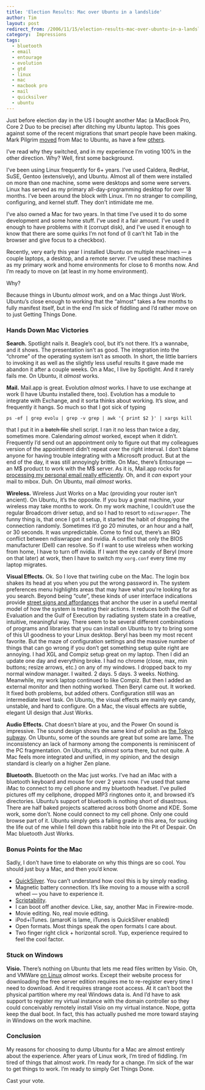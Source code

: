 ```yaml
---
title: 'Election Results: Mac over Ubuntu in a landslide'
author: Tim
layout: post
redirect_from: /2006/11/15/election-results-mac-over-ubuntu-in-a-landslide/
category:  Impressions
tags:
  - bluetooth
  - email
  - entourage
  - evolution
  - gtd
  - linux
  - mac
  - macbook pro
  - mail
  - quicksilver
  - ubuntu
---
```

Just before election day in the US I bought another Mac (a MacBook Pro, Core 2 Duo to be precise) after ditching my Ubuntu laptop. This goes against some of the recent migrations that smart people have been making. Mark Pilgrim [moved][1] from Mac to Ubuntu, as have a few [others][2].

I&#8217;ve read why they switched, and in my experience I&#8217;m voting 100% in the other direction. Why? Well, first some background.

I&#8217;ve been using Linux frequently for 6+ years. I&#8217;ve used Caldera, RedHat, SuSE, Gentoo (extensively), and Ubuntu. Almost all of them were installed on more than one machine, some were desktops and some were servers. Linux has served as my primary all-day-programming desktop for over 18 months. I&#8217;ve been around the block with Linux. I&#8217;m no stranger to compiling, configuring, and kernel stuff. They don&#8217;t intimidate me me.

I&#8217;ve also owned a Mac for two years. In that time I&#8217;ve used it to do some development and some home stuff. I&#8217;ve used it a fair amount. I&#8217;ve used it enough to have problems with it (corrupt disk), and I&#8217;ve used it enough to know that there are some quirks I&#8217;m not fond of (I can&#8217;t hit Tab in the browser and give focus to a checkbox).

Recently, very early this year I installed Ubuntu on multiple machines &#8212; a couple laptops, a desktop, and a remote server. I&#8217;ve used these machines as my primary work and home environments for close to 6 months now. And I&#8217;m ready to move on (at least in my home environment).

Why?

Because things in Ubuntu *almost* work, and on a Mac things Just Work. Ubuntu&#8217;s close enough to working that the &#8220;almost&#8221; takes a few months to fully manifest itself, but in the end I&#8217;m sick of fiddling and I&#8217;d rather move on to just Getting Things Done.

### Hands Down Mac Victories

**Search.** Spotlight nails it. Beagle&#8217;s cool, but it&#8217;s not there. It&#8217;s a wannabe, and it shows. The presentation isn&#8217;t as good. The integration into the &#8220;chrome&#8221; of the operating system isn&#8217;t as smooth. In short, the little barriers to invoking it as well as the slightly less useful results it gave made me abandon it after a couple weeks. On a Mac, I live by Spotlight. And it rarely fails me. On Ubuntu, it *almost* works.

**Mail.** Mail.app is great. Evolution *almost* works. I have to use exchange at work (I have Ubuntu installed there, too). Evolution has a module to integrate with Exchange, and it sorta thinks about working. It&#8217;s slow, and frequently it hangs. So much so that I got sick of typing

`ps -ef | grep evolu | grep -v grep | awk '{ print $2 }' | xargs kill`

that I put it in a <del datetime="2006-11-15T06:09:22+00:00">batch file</del> shell script. I ran it no less than twice a day, sometimes more. Calendaring *almost* worked, except when it didn&#8217;t. Frequently I&#8217;d send out an appointment only to figure out that my colleagues version of the appointment didn&#8217;t repeat over the right interval. I don&#8217;t blame anyone for having trouble integrating with a Microsoft product. But at the end of the day, it was still annoyingly brittle. On Mac, there&#8217;s Entourage &#8212; an M$ product to work with the M$ server. As it is, Mail.app rocks for [processing my personal email really efficiently][3]. Oh, and it *can* export your mail to mbox. Duh. On Ubuntu, mail *almost* works.

**Wireless.** Wireless Just Works on a Mac (providing your router isn&#8217;t ancient). On Ubuntu, it&#8217;s the opposite. If you buy a great machine, your wireless may take months to work. On my work machine, I couldn&#8217;t use the regular Broadcom driver setup, and so I had to resort to `ndiswrapper`. The funny thing is, that once I got it setup, it started the habit of dropping the connection randomly. Sometimes it&#8217;d go 20 minutes, or an hour and a half, or 30 seconds. It was unpredictable. Come to find out, there&#8217;s an IRQ conflict between ndiswrapper and nvidia. A conflict that only the BIOS manufacturer (Dell) can resolve. So if I want to use wireless when working from home, I have to turn off nvidia. If I want the eye candy of Beryl (more on that later) at work, then I have to switch my `xorg.conf` every time my laptop migrates.

**Visual Effects.** Ok. So I love that twirling cube on the Mac. The login box shakes its head at you when you put the wrong password in. The system preferences menu highlights areas that may have what you&#8217;re looking for as you search. Beyond being &#8220;cute&#8221;, these kinds of user interface indications provide [street signs and affordances][4] that anchor the user in a useful mental model of how the system is treating their actions. It reduces both the Gulf of Evaluation and the Gulf of Execution by radiating system state in a creative, intuitive, meaningful way. There seem to be several different combinations of programs and libraries that you can install on Ubuntu to try to bring some of this UI goodness to your Linux desktop. Beryl has been my most recent favorite. But the maze of configuration settings and the massive number of things that can go wrong if you don&#8217;t get something setup quite right are annoying. I had XGL and Compiz setup great on my laptop. Then I did an update one day and everything broke. I had no chrome (close, max, min buttons; resize arrows, etc.) on any of my windows. I dropped back to my normal window manager. I waited. 2 days. 5 days. 3 weeks. Nothing. Meanwhile, my work laptop continued to like Compiz. But then I added an external monitor and then nothing worked. Then Beryl came out. It worked. It fixed both problems, but added others. Configuration still was an intermediate level task. On Ubuntu, the visual effects are mainly eye candy, unstable, and hard to configure. On a Mac, the visual effects are subtle, elegant UI design that Just Works.

**Audio Effects.** Chat doesn&#8217;t blare at you, and the Power On sound is impressive. The sound design shows the same kind of polish as [the Tokyo subway][4]. On Ubuntu, some of the sounds are great but some are lame. The inconsistency an lack of harmony among the components is reminiscent of the PC fragmentation. On Ubuntu, it&#8217;s *almost* sorta there, but not quite. A Mac feels more integrated and unified, in my opinion, and the design standard is clearly on a higher Zen plane.

**Bluetooth.** Bluetooth on the Mac just works. I&#8217;ve had an iMac with a bluetooth keyboard and mouse for over 2 years now. I&#8217;ve used that same iMac to connect to my cell phone and my bluetooth headset. I&#8217;ve pulled pictures off my cellphone, dropped MP3 ringtones onto it, and browsed it&#8217;s directories. Ubuntu&#8217;s support of bluetooth is nothing short of disastrous. There are half baked projects scattered across both Gnome and KDE. Some work, some don&#8217;t. None could connect to my cell phone. Only one could browse part of it. Ubuntu simply gets a failing grade in this area, for sucking the life out of me while I fell down this rabbit hole into the Pit of Despair. On Mac bluetooth Just Works.

### Bonus Points for the Mac

Sadly, I don&#8217;t have time to elaborate on why this things are so cool. You should just buy a Mac, and then you&#8217;d know.

  * [QuickSilver][5]. You can&#8217;t understand how cool this is by simply reading.
  * Magnetic battery connection. It&#8217;s like moving to a mouse with a scroll wheel &#8212; you have to experience it.
  * [Scriptability][6].
  * I can boot off another device. Like, say, another Mac in Firewire-mode.
  * Movie editing. No, real movie editing.
  * iPod+iTunes. (amaroK is lame, iTunes is QuickSilver enabled)
  * Open formats. Most things speak the open formats I care about.
  * Two finger right click + horizontal scroll. Yup, experience required to feel the cool factor.

### Stuck on Windows

**Visio.** There&#8217;s nothing on Ubuntu that lets me read files written by Visio. Oh, and VMWare <ins datetime="2006-11-21T05:21:53+00:00">on Linux</ins> *almost* works. Except their website process for downloading the free server edition requires me to re-register every time I need to download. And it requires strange root access. At it can&#8217;t boot the physical partition where my real Windows data is. And I&#8217;d have to ask support to register my virtual instance with the domain controller so they could conceivably remotely install Visio on my virtual instance. Nope, gotta keep the dual boot. In fact, this has actually pushed me more toward staying in Windows on the work machine.

### Conclusion

My reasons for choosing to dump Ubuntu for a Mac are almost entirely about the experience. After years of Linux work, I&#8217;m tired of fiddling. I&#8217;m tired of things that almost *work*. I&#8217;m ready for a change. I&#8217;m sick of the war to get things to work. I&#8217;m ready to simply Get Things Done.

Cast your vote.

 [1]: http://diveintomark.org/archives/2006/06/02/when-the-bough-breaks
 [2]: http://www.intertwingly.net/blog/2006/06/27/Nonconformity
 [3]: http://www.43folders.com/topics/mail.app/
 [4]: http://www.boxesandarrows.com/view/ambient_signifi
 [5]: http://www.43folders.com/topics/quicksilver/
 [6]: http://clarkware.com/cgi/blosxom/2006/10/24#RubyOSA
